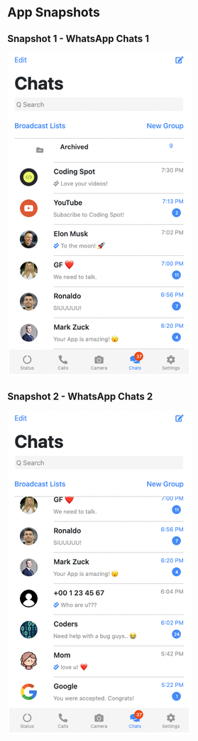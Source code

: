 # App Snapshots

## Snapshot 1 - WhatsApp Chats 1
![snapshot1](snapshots/snapshot1.png)

## Snapshot 2 - WhatsApp Chats 2
![snapshot2](snapshots/snapshot2.png)